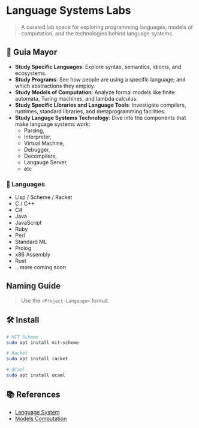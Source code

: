 # Language Systems Labs

> A curated lab space for exploring programming languages, models of computation, and the technologies behind language systems.

## 🧭 Guia Mayor

- **Study Specific Languages**: Explore syntax, semantics, idioms, and ecosystems.
- **Study Programs**: See how people are using a specific language; and which abstractions they employ.
- **Study Models of Computation**: Analyze formal models like finite automata, Turing machines, and lambda calculus.
- **Study Specific Libraries and Language Tools**:  Investigate compilers, runtimes, standard libraries, and metaprogramming facilities.
- **Study Languge Systems Technology**: Dive into the components that make language systems work:
  - Parsing,
  - Interpreter,
  - Virtual Machine,
  - Debugger,
  - Decompilers,
  - Langauge Server,
  - etc

### 🧬 Languages

- Lisp / Scheme / Racket
- C / C++
- C#
- Java
- JavaScript
- Ruby
- Perl
- Standard ML
- Prolog
- x86 Assembly
- Rust
- ...more coming soon

## Naming Guide

> Use the `<Project-Langauge>` format.

## 🛠️ Install

```bash
# MIT Scheme
sudo apt install mit-scheme

# Racket
sudo apt install racket

# OCaml
sudo apt install ocaml

```

## 📚 References

- [Language System](https://righteous-guardian-68f.notion.site/Language-System-4991bd72bdfc4624a3ca34c6bc0bbd7a?source=copy_link)
- [Models Computation](https://righteous-guardian-68f.notion.site/Models-Computation-7aaf5d44db0f4555801cd5a98ff168e4?source=copy_link)
